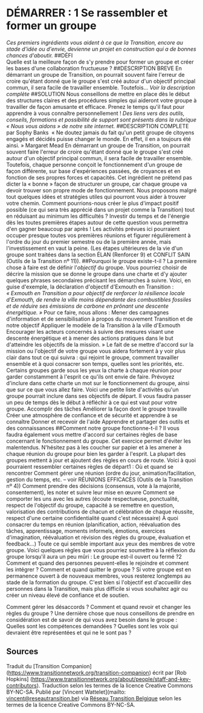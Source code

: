 # DÉMARRER : 1 Se rassembler et former un groupe
*Ces premiers ingrédients vous aident à ce que la Transition, encore au stade d'idée ou d'envie, devienne un projet en construction qui a de bonnes chances d'aboutir.* 
##DÉFI	
Quelle est la meilleure façon de s'y prendre pour former un groupe et créer les bases d'une collaboration fructueuse ?
##DESCRIPTION BREVE
En démarrant un groupe de Transition, on pourrait souvent faire l'erreur de croire qu'étant donné que le groupe s'est créé autour d'un objectif principal commun, il sera facile de travailler ensemble. Toutefois... 
*Voir la description complète*
##SOLUTION
Nous conseillons de mettre en place  dès le début des structures claires et des procédures simples qui aideront votre groupe à travailler de façon amusante et efficace. Prenez le temps qu'il faut pour apprendre à vous connaître personnellement !
*Des liens vers des outils, conseils, formations et possibilité de support sont présents dans la rubrique « Nous vous aidons » de notre site internet.* 
##DESCRIPTION COMPLETE
par Sophy Banks 
« Ne doutez jamais du fait qu'un petit groupe de citoyens engagés et décidés puisse changer le monde. En effet, il en a toujours été ainsi. » Margaret Mead
En démarrant un groupe de Transition, on pourrait souvent faire l'erreur de croire qu'étant donné que le groupe s'est créé autour d'un objectif principal commun, il sera facile de travailler ensemble. Toutefois, chaque personne conçoit le fonctionnement d'un groupe de façon différente, sur base d'expériences passées, de croyances et en fonction de ses propres forces et capacités. Cet ingrédient ne prétend pas dicter la « bonne » façon de structurer un groupe, car chaque groupe va devoir trouver son propre mode de fonctionnement. Nous proposons malgré tout quelques idées et stratégies utiles qui pourront vous aider à trouver votre chemin. 
Comment pourrions-nous créer le plus d'impact positif possible (ce qui sera très apprécié dans un projet comme la Transition) tout en réduisant au minimum les difficultés ? Investir du temps et de l'énergie dès les toutes premières étapes autour de cette question vous permettra d'en gagner beaucoup par après ! Les activités prévues ici pourraient occuper presque toutes vos premières réunions et figurer régulièrement à l'ordre du jour du premier semestre ou de la première année, mais l'investissement en vaut la peine. (Les étapes ultérieures de la vie d'un groupe sont traitées dans la section ÉLAN (Renforcer 9) et CONFLIT SAIN (Outils de la Transition nº 11)).
##Pourquoi le groupe existe-t-il ?
La première chose à faire est de définir l'*objectif* du groupe. Vous pourriez choisir de décrire la mission que se donne le groupe dans une charte et d'y ajouter quelques phrases secondaires précisant les démarches à suivre. Voici, en guise d'exemple, la déclaration d'objectif d'Exmouth en Transition :
*« Exmouth en Transition a pour objectif de renforcer la résilience locale d'Exmouth, de rendre la ville moins dépendante des combustibles fossiles et de réduire ses émissions de carbone en prônant une descente énergétique. »* 
Pour ce faire, nous allons :
Mener des campagnes d'information et de sensibilisation à propos du mouvement Transition et de notre objectif
Appliquer le modèle de la Transition à la ville d'Exmouth
Encourager les acteurs concernés à suivre des mesures visant une descente énergétique et à mener des actions pratiques dans le but d'atteindre les objectifs de la mission. »
Le fait de se mettre d'accord sur la mission ou l'objectif de votre groupe vous aidera fortement à y voir plus clair dans tout ce qui suivra : qui rejoint le groupe, comment travailler ensemble et à quoi consacrer son temps, quelles sont les priorités, etc. Certains groupes garde sous les yeux la charte à chaque réunion pour garder constamment à l'esprit ce qu'ils ont envie de faire. Prévoyez d'inclure dans cette charte un mot sur le fonctionnement du groupe, ainsi que sur ce que vous allez faire. 
Voici une petite liste d'activités qu'un groupe pourrait inclure dans ses objectifs de départ. Il vous faudra passer un peu de temps dès le début à réfléchir à ce qui est vaut pour votre groupe.
Accomplir des tâches
Améliorer la façon dont le groupe travaille
Créer une atmosphère de confiance et de sécurité et apprendre à se connaître
Donner et recevoir de l'aide
Apprendre et partager des outils et des connaissances
##Comment notre groupe fonctionne-t-il ?
Il vous faudra également vous mettre d'accord sur certaines règles de base concernant le fonctionnement du groupe. Cet exercice permet d'éviter les malentendus. N'hésitez pas à les coucher sur papier et à les amener à chaque réunion du groupe pour bien les garder à l'esprit. La plupart des groupes mettent à jour et ajoutent des règles en cours de route. Voici à quoi pourraient ressembler certaines règles de départ1 :
Où et quand se rencontrer
Comment gérer une réunion (ordre du jour, animation/facilitation, gestion du temps, etc. – voir RÉUNIONS EFFICACES (Outils de la Transition nº 4))
Comment prendre des décisions (consensus, vote à la majorité, consentement), les noter et suivre leur mise en œuvre
Comment se comporter les uns avec les autres (écoute respectueuse, ponctualité, respect de l'objectif du groupe, capacité à se remettre en question, valorisation des contributions de chacun et célébration de chaque réussite, respect d'une certaine confidentialité quand c'est nécessaire)
À quoi consacrer du temps en réunion (planification, action, réévaluation des tâches, apprentissage, moments informels, émotions, exercices d'imagination, réévaluation et révision des règles du groupe, évaluation et feedback...)
Toute ce qui semble important aux yeux des membres de votre groupe.
Voici quelques règles que vous pourriez soumettre à la réflexion du groupe lorsqu'il aura un peu mûri :
Le groupe est-il ouvert ou fermé ?2 Comment et quand des personnes peuvent-elles le rejoindre et comment les intégrer ? Comment et quand quitter le groupe ? Si votre groupe est en permanence ouvert à de nouveaux membres, vous resterez longtemps au stade de la formation du groupe. C'est bien si l'objectif est d'accueillir des personnes dans la Transition, mais plus difficile si vous souhaitez agir ou créer un niveau élevé de confiance et de soutien. 

Comment gérer les désaccords ?
Comment et quand revoir et changer les règles du groupe ? Une dernière chose  que nous conseillons de prendre en considération est de savoir de qui vous avez besoin dans le groupe :  Quelles sont les compétences demandées ? Quelles sont les voix qui devraient être représentées et qui ne le sont pas ?
## Sources
Traduit du [Transition Companion] (https://www.transitionnetwork.org/transition-companion) écrit par [Rob Hopkins] (https://www.transitionnetwork.org/about/people/staff-and-key-contributors). Traduction selon les termes de la licence Creative Commons BY-NC-SA.
Publié par [Vincent Wattelet](mailto: vincent@reseautransition.be) via [Réseau Transition Belgique]( http://www.reseautransition.be/) selon les termes de la licence Creative Commons BY-NC-SA.
